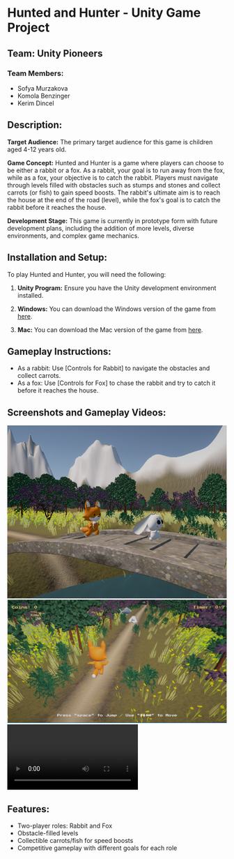 # Hunted and Hunter - Unity Game Project

## Team: Unity Pioneers

### Team Members:
- Sofya Murzakova
- Komola Benzinger
- Kerim Dincel

## Description:

**Target Audience:** The primary target audience for this game is children aged 4-12 years old.

**Game Concept:** Hunted and Hunter is a game where players can choose to be either a rabbit or a fox. As a rabbit, your goal is to run away from the fox, while as a fox, your objective is to catch the rabbit. Players must navigate through levels filled with obstacles such as stumps and stones and collect carrots (or fish) to gain speed boosts. The rabbit's ultimate aim is to reach the house at the end of the road (level), while the fox's goal is to catch the rabbit before it reaches the house.

**Development Stage:** This game is currently in prototype form with future development plans, including the addition of more levels, diverse environments, and complex game mechanics.

## Installation and Setup:

To play Hunted and Hunter, you will need the following:

1. **Unity Program:** Ensure you have the Unity development environment installed.

2. **Windows:** You can download the Windows version of the game from [here](<Windows_Download_Link>).

3. **Mac:** You can download the Mac version of the game from [here](<Mac_Download_Link>).

## Gameplay Instructions:

- As a rabbit: Use [Controls for Rabbit] to navigate the obstacles and collect carrots.
- As a fox: Use [Controls for Fox] to chase the rabbit and try to catch it before it reaches the house.

## Screenshots and Gameplay Videos:

![Main Image](./notebook/images/main_image.png)
![Fox Role Image](./notebook/images/foxscene.png)
![Trailer Video](./notebook/videos/hunted_and_hunter_trailer_compres.mp4)

## Features:

- Two-player roles: Rabbit and Fox
- Obstacle-filled levels
- Collectible carrots/fish for speed boosts
- Competitive gameplay with different goals for each role
